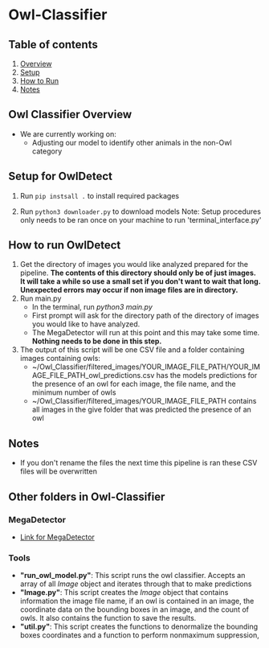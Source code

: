 # Owl-Classifier

## Table of contents

1. [Overview](#Owl-Classifier-Overview)
2. [Setup](#Setup-for-OwlDetect)
3. [How to Run](#How-to-run-OwlDetect)
4. [Notes](#Notes)

## Owl Classifier Overview
   - We are currently working on:
     - Adjusting our model to identify other animals in the non-Owl category
   
## Setup for OwlDetect
1. Run ``` pip instsall . ``` to install required packages

2. Run ``` python3 downloader.py ``` to download models
Note: Setup procedures only needs to be ran once on your machine to run 'terminal_interface.py'


## How to run OwlDetect
1. Get the directory of images you would like analyzed prepared for the pipeline. **The contents of this directory should only be of just images. It will take a while so use a small set if you don't want to wait that long. Unexpected errors may occur if non image files are in directory.**
2. Run main.py
   - In the terminal, run *python3 main.py*
   - First prompt will ask for the directory path of the directory of images you would like to have analyzed.
   - The MegaDetector will run at this point and this may take some time. **Nothing needs to be done in this step.**
3. The output of this script will be one CSV file and a folder containing images containing owls:
   - ~/Owl_Classifier/filtered_images/YOUR_IMAGE_FILE_PATH/YOUR_IMAGE_FILE_PATH_owl_predictions.csv has the models predictions for the presence of an owl for each image, the file name, and the minimum number of owls
   - ~/Owl_Classifier/filtered_images/YOUR_IMAGE_FILE_PATH contains all images in the give folder that was predicted the presence of an owl

## Notes
   - If you don't rename the files the next time this pipeline is ran these CSV files will be overwritten


## Other folders in Owl-Classifier


### MegaDetector
- [Link for MegaDetector](https://github.com/microsoft/CameraTraps)


### Tools
- **"run_owl_model.py"**: This script runs the owl classifier. Accepts an array of all *Image* object and iterates through that to make predictions 
- **"Image.py"**: This script creates the *Image* object that contains information the image file name, if an owl is contained in an image, the coordinate data on the bounding boxes in an image, and the count of owls. It also contains the function to save the results. 
- **"util.py"**: This script creates the functions to denormalize the bounding boxes coordinates and a function to perform nonmaximum suppression, 
